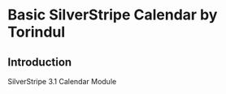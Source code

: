 Basic SilverStripe Calendar by Torindul
====================

Introduction
---------------------
SilverStripe 3.1 Calendar Module
